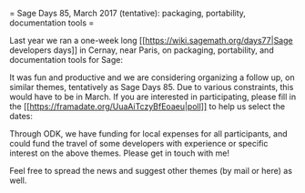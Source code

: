 = Sage Days 85, March 2017 (tentative): packaging, portability, documentation tools =

Last year we ran a one-week long [[https://wiki.sagemath.org/days77|Sage developers days]] in Cernay, near Paris, on packaging, portability, and documentation tools for Sage:

It was fun and productive and we are considering organizing a follow up, on similar themes, tentatively as Sage Days 85. Due to various constraints, this would have to be in March. If you are interested in participating, please fill in the [[https://framadate.org/UuaAiTczyBfEoaeu|poll]] to help us select the dates:

Through ODK, we have funding for local expenses for all participants, and could fund the travel of some developers with experience or specific interest on the above themes. Please get in touch with me!

Feel free to spread the news and suggest other themes (by mail or here) as well.
